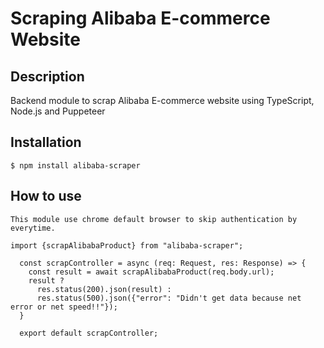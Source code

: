 # Scraping Alibaba E-commerce Website

## Description

Backend module to scrap Alibaba E-commerce website using TypeScript, Node.js and Puppeteer

## Installation

```
$ npm install alibaba-scraper
```

## How to use

```
This module use chrome default browser to skip authentication by everytime.

import {scrapAlibabaProduct} from "alibaba-scraper";

  const scrapController = async (req: Request, res: Response) => {
    const result = await scrapAlibabaProduct(req.body.url);
    result ? 
      res.status(200).json(result) :
      res.status(500).json({"error": "Didn't get data because net error or net speed!!"});
  }

  export default scrapController;
```

